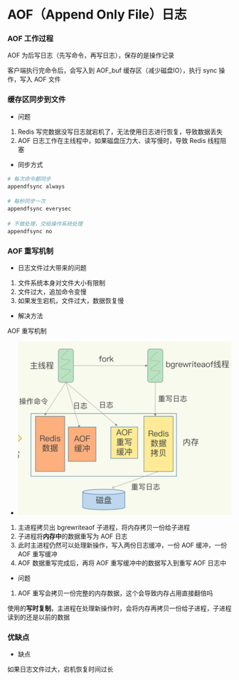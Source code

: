 # AOF（Append Only File）日志


### AOF 工作过程

AOF 为后写日志（先写命令，再写日志），保存的是操作记录

客户端执行完命令后，会写入到 AOF_buf 缓存区（减少磁盘IO），执行 sync 操作，写入 AOF 文件


### 缓存区同步到文件

* 问题

1. Redis 写完数据没写日志就宕机了，无法使用日志进行恢复，导致数据丢失
2. AOF 日志工作在主线程中，如果磁盘压力大、读写慢时，导致 Redis 线程阻塞


* 同步方式

```bash
# 每次命令都同步
appendfsync always

# 每秒同步一次
appendfsync everysec

# 不做处理，交给操作系统处理
appendfsync no
```


### AOF 重写机制

* 日志文件过大带来的问题

1. 文件系统本身对文件大小有限制
2. 文件过大，追加命令变慢
3. 如果发生宕机，文件过大，数据恢复慢


* 解决方法

AOF 重写机制


* ![AOF 重写过程](011_AOF重写.png)

1. 主进程拷贝出 bgrewriteaof 子进程，将内存拷贝一份给子进程
2. 子进程将**内存中**的数据重写为 AOF 日志
3. 此时主进程仍然可以处理新操作，写入两份日志缓冲，一份 AOF 缓冲，一份 AOF 重写缓冲
4. AOF 数据重写完成后，再将 AOF 重写缓冲中的数据写入到重写 AOF 日志中


* 问题

1. AOF 重写会拷贝一份完整的内存数据，这个会导致内存占用直接翻倍吗

使用的**写时复制**，主进程在处理新操作时，会将内存再拷贝一份给子进程，子进程读到的还是以前的数据


### 优缺点

* 缺点

如果日志文件过大，宕机恢复时间过长
